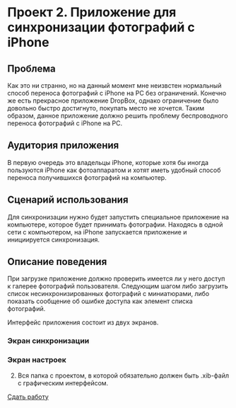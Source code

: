 Проект 2. Приложение для синхронизации фотографий с iPhone
=============

Проблема
-------------
Как это ни странно, но на данный момент мне неизвстен нормальный способ переноса фотографий с iPhone на PC без ограничений. Конечно же есть прекрасное приложение DropBox, однако ограничение было довольно быстро достигнуто, покупать место не хочется. Таким образом, данное приложение должно решить проблему беспроводного переноса фотографий с iPhone на PC.

Аудитория приложения
-------------
В первую очередь это владельцы iPhone, которые хотя бы иногда пользуются iPhone как фотоаппаратом и хотят иметь удобный способ переноса получившихся фотографий на компьютер.

Сценарий использования
-------------
Для синхронизации нужно будет запустить специальное приложение на компьютере, которое будет принимать фотографии. Находясь в одной сети с компьютером, на iPhone запускается приложение и инициируется синхронизация.

Описание поведения
-------------
При загрузке приложение должно проверить имеется ли у него доступ к галерее фотографий пользователя. Следующим шагом либо загрузить список несинхронизированных фотографий с миниатюрами, либо показать сообщение об ошибке доступа как элемент списка фотографий.

Интерфейс приложения состоит из двух экранов.

### Экран синхронизации

### Экран настроек

2. Вся папка с проектом, в которой обязательно должен быть .xib-файл с графическим интерфейсом.

[Сдать работу](https://u.hexlet.org/courses/4/assignments/6)